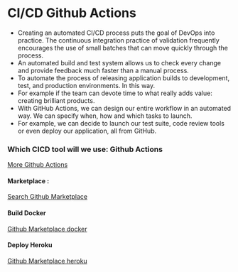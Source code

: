 # CI/CD Github Actions

* Creating an automated CI/CD process puts the goal of DevOps into practice. The continuous integration practice of validation frequently encourages the use of small batches that can move quickly through the process. 
* An automated build and test system allows us to check every change and provide feedback much faster than a manual process.
* To automate the process of releasing application builds to development, test, and production environments. In this way. 
* For example if the team can devote time to what really adds value: creating brilliant products.
* With GitHub Actions, we can design our entire workflow in an automated way. We can specify when, how and which tasks to launch. 
* For example, we can decide to launch our test suite, code review tools or even deploy our application, all from GitHub.

### Which CICD tool will we use: Github Actions
[More Github Actions](https://github.com/features/actions)
#### Marketplace :
[Search Github Marketplace](https://github.com/marketplace?type=)
#### Build Docker
[Github Marketplace docker](https://github.com/marketplace/actions/build-and-push-docker-images)
#### Deploy Heroku
[Github Marketplace heroku](https://github.com/marketplace/actions/deploy-to-heroku)
